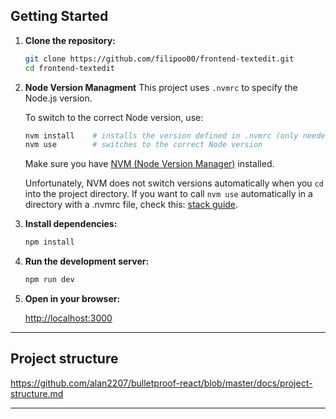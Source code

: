 ## Getting Started

1. **Clone the repository:**

   ```bash
   git clone https://github.com/filipoo00/frontend-textedit.git
   cd frontend-textedit
   ```

2. **Node Version Managment**
   This project uses `.nvmrc` to specify the Node.js version.

   To switch to the correct Node version, use:

   ```bash
   nvm install    # installs the version defined in .nvmrc (only needed once)
   nvm use        # switches to the correct Node version
   ```

   Make sure you have [NVM (Node Version Manager)](https://github.com/nvm-sh/nvm) installed.

   Unfortunately, NVM does not switch versions automatically when you `cd` into the project directory. If you want to call `nvm use` automatically in a directory with a .nvmrc file, check this:
   [stack guide](https://stackoverflow.com/questions/23556330/run-nvm-use-automatically-every-time-theres-a-nvmrc-file-on-the-directory).

3. **Install dependencies:**

   ```bash
   npm install
   ```

4. **Run the development server:**

   ```bash
   npm run dev
   ```

5. **Open in your browser:**

   [http://localhost:3000](http://localhost:3000)

---

## Project structure

https://github.com/alan2207/bulletproof-react/blob/master/docs/project-structure.md

---
